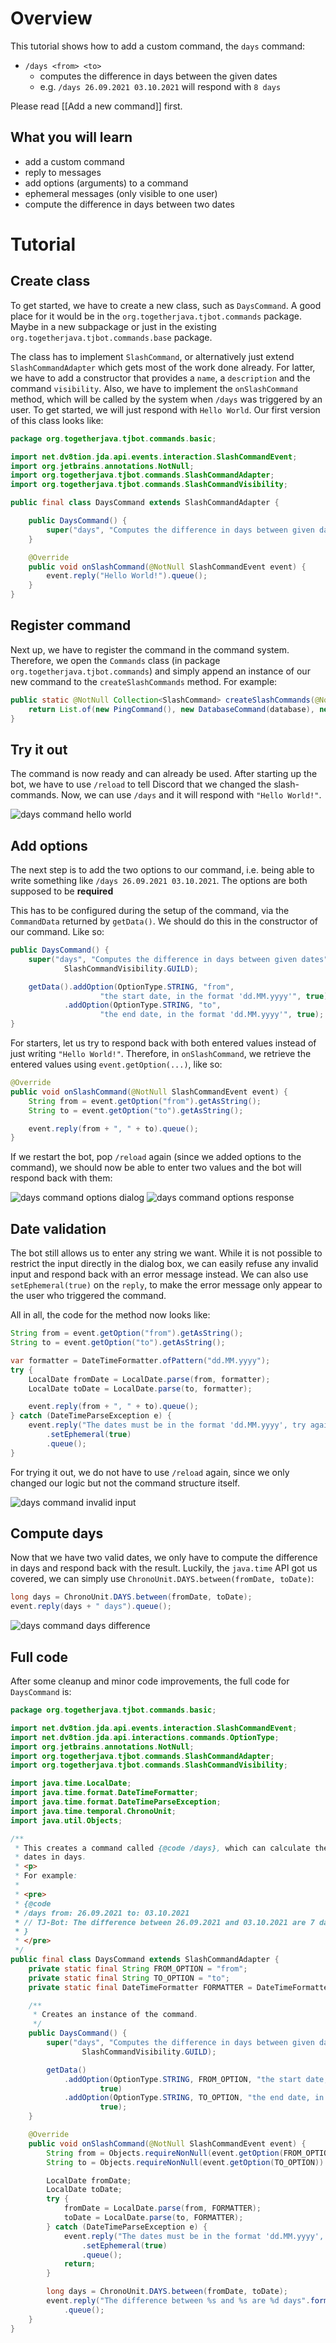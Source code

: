 # Overview

This tutorial shows how to add a custom command, the `days` command:
* `/days <from> <to>`
  * computes the difference in days between the given dates
  * e.g. `/days 26.09.2021 03.10.2021` will respond with `8 days`

Please read [[Add a new command]] first.

## What you will learn
* add a custom command
* reply to messages
* add options (arguments) to a command
* ephemeral messages (only visible to one user)
* compute the difference in days between two dates

# Tutorial

## Create class

To get started, we have to create a new class, such as `DaysCommand`. A good place for it would be in the `org.togetherjava.tjbot.commands` package. Maybe in a new subpackage or just in the existing `org.togetherjava.tjbot.commands.base` package.

The class has to implement `SlashCommand`, or alternatively just extend `SlashCommandAdapter` which gets most of the work done already. For latter, we have to add a constructor that provides a `name`, a `description` and the command `visibility`. Also, we have to implement the `onSlashCommand` method, which will be called by the system when `/days` was triggered by an user. To get started, we will just respond with `Hello World`. Our first version of this class looks like:
```java
package org.togetherjava.tjbot.commands.basic;

import net.dv8tion.jda.api.events.interaction.SlashCommandEvent;
import org.jetbrains.annotations.NotNull;
import org.togetherjava.tjbot.commands.SlashCommandAdapter;
import org.togetherjava.tjbot.commands.SlashCommandVisibility;

public final class DaysCommand extends SlashCommandAdapter {

    public DaysCommand() {
        super("days", "Computes the difference in days between given dates", SlashCommandVisibility.GUILD);
    }

    @Override
    public void onSlashCommand(@NotNull SlashCommandEvent event) {
        event.reply("Hello World!").queue();
    }
}
```
## Register command

Next up, we have to register the command in the command system. Therefore, we open the `Commands` class (in package `org.togetherjava.tjbot.commands`) and simply append an instance of our new command to the `createSlashCommands` method. For example:
```java
public static @NotNull Collection<SlashCommand> createSlashCommands(@NotNull Database database) {
    return List.of(new PingCommand(), new DatabaseCommand(database), new DaysCommand());
}
```
## Try it out

The command is now ready and can already be used. After starting up the bot, we have to use `/reload` to tell Discord that we changed the slash-commands. Now, we can use `/days` and it will respond with `"Hello World!"`.

![days command hello world](https://i.imgur.com/BVaIfKw.png)

## Add options

The next step is to add the two options to our command, i.e. being able to write something like `/days 26.09.2021 03.10.2021`. The options are both supposed to be **required**

This has to be configured during the setup of the command, via the `CommandData` returned by `getData()`. We should do this in the constructor of our command. Like so:
```java
public DaysCommand() {
    super("days", "Computes the difference in days between given dates",
            SlashCommandVisibility.GUILD);

    getData().addOption(OptionType.STRING, "from",
                    "the start date, in the format 'dd.MM.yyyy'", true)
            .addOption(OptionType.STRING, "to",
                    "the end date, in the format 'dd.MM.yyyy'", true);
}
```
For starters, let us try to respond back with both entered values instead of just writing `"Hello World!"`. Therefore, in `onSlashCommand`, we retrieve the entered values using `event.getOption(...)`, like so:
```java
@Override
public void onSlashCommand(@NotNull SlashCommandEvent event) {
    String from = event.getOption("from").getAsString();
    String to = event.getOption("to").getAsString();

    event.reply(from + ", " + to).queue();
}
```

If we restart the bot, pop `/reload` again (since we added options to the command), we should now be able to enter two values and the bot will respond back with them:

![days command options dialog](https://i.imgur.com/5yt5EZl.png)
![days command options response](https://i.imgur.com/JNYTVak.png)

## Date validation

The bot still allows us to enter any string we want. While it is not possible to restrict the input directly in the dialog box, we can easily refuse any invalid input and respond back with an error message instead. We can also use `setEphemeral(true)` on the `reply`, to make the error message only appear to the user who triggered the command.

All in all, the code for the method now looks like:
```java
String from = event.getOption("from").getAsString();
String to = event.getOption("to").getAsString();

var formatter = DateTimeFormatter.ofPattern("dd.MM.yyyy");
try {
    LocalDate fromDate = LocalDate.parse(from, formatter);
    LocalDate toDate = LocalDate.parse(to, formatter);

    event.reply(from + ", " + to).queue();
} catch (DateTimeParseException e) {
    event.reply("The dates must be in the format 'dd.MM.yyyy', try again.")
        .setEphemeral(true)
        .queue();
}
```
For trying it out, we do not have to use `/reload` again, since we only changed our logic but not the command structure itself.

![days command invalid input](https://i.imgur.com/nB7siQV.png)

## Compute days

Now that we have two valid dates, we only have to compute the difference in days and respond back with the result. Luckily, the `java.time` API got us covered, we can simply use `ChronoUnit.DAYS.between(fromDate, toDate)`:
```java
long days = ChronoUnit.DAYS.between(fromDate, toDate);
event.reply(days + " days").queue();
```

![days command days difference](https://i.imgur.com/x2E4c4s.png)

## Full code

After some cleanup and minor code improvements, the full code for `DaysCommand` is:
```java
package org.togetherjava.tjbot.commands.basic;

import net.dv8tion.jda.api.events.interaction.SlashCommandEvent;
import net.dv8tion.jda.api.interactions.commands.OptionType;
import org.jetbrains.annotations.NotNull;
import org.togetherjava.tjbot.commands.SlashCommandAdapter;
import org.togetherjava.tjbot.commands.SlashCommandVisibility;

import java.time.LocalDate;
import java.time.format.DateTimeFormatter;
import java.time.format.DateTimeParseException;
import java.time.temporal.ChronoUnit;
import java.util.Objects;

/**
 * This creates a command called {@code /days}, which can calculate the difference between two given
 * dates in days.
 * <p>
 * For example:
 * 
 * <pre>
 * {@code
 * /days from: 26.09.2021 to: 03.10.2021
 * // TJ-Bot: The difference between 26.09.2021 and 03.10.2021 are 7 days
 * }
 * </pre>
 */
public final class DaysCommand extends SlashCommandAdapter {
    private static final String FROM_OPTION = "from";
    private static final String TO_OPTION = "to";
    private static final DateTimeFormatter FORMATTER = DateTimeFormatter.ofPattern("dd.MM.yyyy");

    /**
     * Creates an instance of the command.
     */
    public DaysCommand() {
        super("days", "Computes the difference in days between given dates",
                SlashCommandVisibility.GUILD);

        getData()
            .addOption(OptionType.STRING, FROM_OPTION, "the start date, in the format 'dd.MM.yyyy'",
                    true)
            .addOption(OptionType.STRING, TO_OPTION, "the end date, in the format 'dd.MM.yyyy'",
                    true);
    }

    @Override
    public void onSlashCommand(@NotNull SlashCommandEvent event) {
        String from = Objects.requireNonNull(event.getOption(FROM_OPTION)).getAsString();
        String to = Objects.requireNonNull(event.getOption(TO_OPTION)).getAsString();

        LocalDate fromDate;
        LocalDate toDate;
        try {
            fromDate = LocalDate.parse(from, FORMATTER);
            toDate = LocalDate.parse(to, FORMATTER);
        } catch (DateTimeParseException e) {
            event.reply("The dates must be in the format 'dd.MM.yyyy', try again.")
                .setEphemeral(true)
                .queue();
            return;
        }

        long days = ChronoUnit.DAYS.between(fromDate, toDate);
        event.reply("The difference between %s and %s are %d days".formatted(from, to, days))
            .queue();
    }
}
```